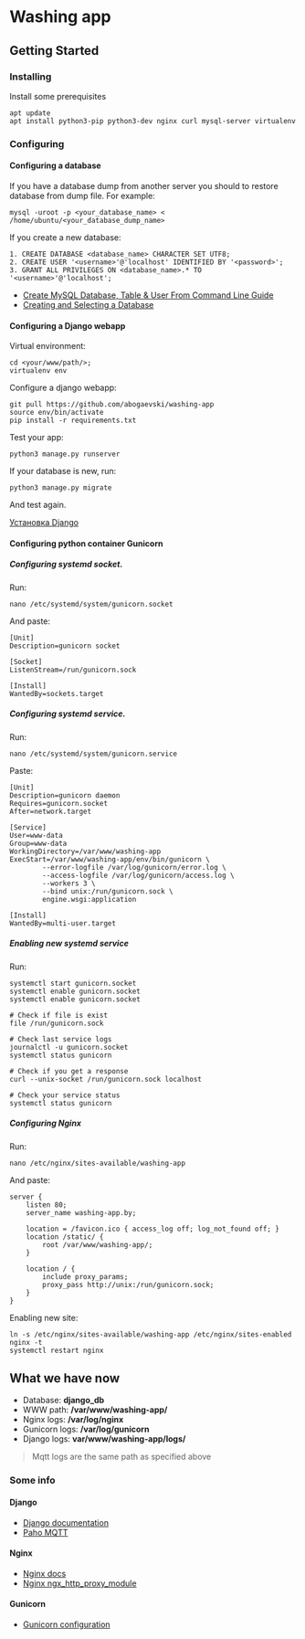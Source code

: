 # Washing app

## Getting Started

### Installing

Install some prerequisites

    apt update
    apt install python3-pip python3-dev nginx curl mysql-server virtualenv

### Configuring

#### Configuring a database

If you have a database dump from another server you should to restore database from dump file.
For example:

    mysql -uroot -p <your_database_name> < /home/ubuntu/<your_database_dump_name>

If you create a new database:
    
    1. CREATE DATABASE <database_name> CHARACTER SET UTF8;
    2. CREATE USER '<username>'@'localhost' IDENTIFIED BY '<password>';
    3. GRANT ALL PRIVILEGES ON <database_name>.* TO '<username>'@'localhost';

* [Create MySQL Database, Table & User From Command Line Guide](https://www.a2hosting.com/kb/developer-corner/mysql/managing-mysql-databases-and-users-from-the-command-line)
* [Creating and Selecting a Database](https://dev.mysql.com/doc/refman/8.0/en/creating-database.html)


#### Configuring a Django webapp

Virtual environment:

    cd <your/www/path/>;
    virtualenv env

Configure a django webapp:

    git pull https://github.com/abogaevski/washing-app
    source env/bin/activate
    pip install -r requirements.txt

Test your app:

    python3 manage.py runserver

If your database is new, run:

    python3 manage.py migrate

And test again.

[Установка Django](https://tutorial.djangogirls.org/ru/django_installation/)

#### Configuring python container Gunicorn

##### Configuring systemd socket.

Run:

    nano /etc/systemd/system/gunicorn.socket

And paste: 

    [Unit]
    Description=gunicorn socket

    [Socket]
    ListenStream=/run/gunicorn.sock

    [Install]
    WantedBy=sockets.target

##### Configuring systemd service.
Run:

    nano /etc/systemd/system/gunicorn.service

Paste:

    [Unit]
    Description=gunicorn daemon
    Requires=gunicorn.socket
    After=network.target

    [Service]
    User=www-data
    Group=www-data
    WorkingDirectory=/var/www/washing-app
    ExecStart=/var/www/washing-app/env/bin/gunicorn \
            --error-logfile /var/log/gunicorn/error.log \
            --access-logfile /var/log/gunicorn/access.log \
            --workers 3 \
            --bind unix:/run/gunicorn.sock \
            engine.wsgi:application

    [Install]
    WantedBy=multi-user.target

##### Enabling new systemd service

Run:

    systemctl start gunicorn.socket
    systemctl enable gunicorn.socket
    systemctl enable gunicorn.socket
    
    # Check if file is exist
    file /run/gunicorn.sock

    # Check last service logs
    journalctl -u gunicorn.socket
    systemctl status gunicorn

    # Check if you get a response
    curl --unix-socket /run/gunicorn.sock localhost

    # Check your service status
    systemctl status gunicorn

##### Configuring Nginx

Run:
    
    nano /etc/nginx/sites-available/washing-app

And paste:

    server {
        listen 80;
        server_name washing-app.by;

        location = /favicon.ico { access_log off; log_not_found off; }
        location /static/ {
            root /var/www/washing-app/;
        }

        location / {
            include proxy_params;
            proxy_pass http://unix:/run/gunicorn.sock;
        }
    }

Enabling new site:

    ln -s /etc/nginx/sites-available/washing-app /etc/nginx/sites-enabled
    nginx -t
    systemctl restart nginx

## What we have now

- Database: **django_db**
- WWW path: **/var/www/washing-app/**
- Nginx logs: **/var/log/nginx**
- Gunicorn logs: **/var/log/gunicorn**
- Django logs: **var/www/washing-app/logs/** 
> Mqtt logs are the same path as specified above

### Some info

#### Django
- [Django documentation](https://docs.djangoproject.com/en/2.2/)
- [Paho MQTT](https://www.eclipse.org/paho/clients/python/docs/)

#### Nginx
- [Nginx docs](https://nginx.org/ru/docs/)
- [Nginx ngx_http_proxy_module](http://nginx.org/ru/docs/http/ngx_http_proxy_module.html)

#### Gunicorn
- [Gunicorn configuration](http://docs.gunicorn.org/en/latest/configure.html)
